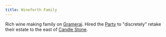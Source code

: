 ```yaml
---
title: Wineforth Family
---
```


Rich wine making family on [Gramerai](Locations/Cloud%20Sea/Shards/Gramerai/Gramerai.md). Hired the [Party](People/Party/Party.md) to "discretely" retake their estate to the east of [Candle Stone](Locations/Cloud%20Sea/Shards/Gramerai/Candle%20Stone/Candle%20Stone.md).
